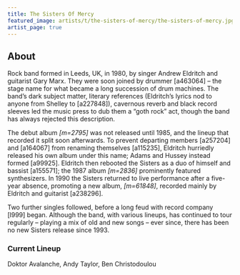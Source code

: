 ```yaml
---
title: The Sisters Of Mercy
featured_image: artists/t/the-sisters-of-mercy/the-sisters-of-mercy.jpg
artist_page: true
---
```

## About

Rock band formed in Leeds, UK, in 1980, by singer Andrew Eldritch and guitarist Gary Marx. They were soon joined by drummer [a463064] – the stage name for what became a long succession of drum machines. The band’s dark subject matter, literary references (Eldritch’s lyrics nod to anyone from Shelley to [a227848]), cavernous reverb and black record sleeves led the music press to dub them a “goth rock” act, though the band has always rejected this description.

The debut album *[m=2795]* was not released until 1985, and the lineup that recorded it split soon afterwards. To prevent departing members [a257204] and [a164067] from renaming themselves [a115235], Eldritch hurriedly released his own album under this name; Adams and Hussey instead formed [a99925]. Eldritch then rebooted the Sisters as a duo of himself and bassist [a155571]; the 1987 album *[m=2836]* prominently featured synthesizers. In 1990 the Sisters returned to live performance after a five-year absence, promoting a new album, *[m=61848]*, recorded mainly by Eldritch and guitarist [a238296].

Two further singles followed, before a long feud with record company [l999] began. Although the band, with various lineups, has continued to tour regularly – playing a mix of old and new songs – ever since, there has been no new Sisters release since 1993.

### Current Lineup

Doktor Avalanche, Andy Taylor, Ben Christodoulou

